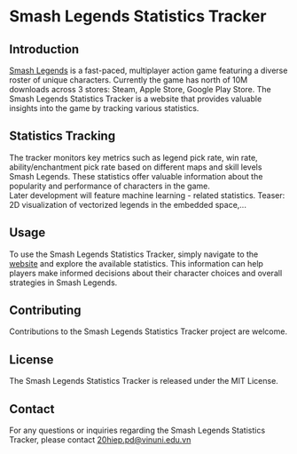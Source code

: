 # Smash Legends Statistics Tracker

## Introduction
[Smash Legends](https://smashlegends.com/) is a fast-paced, multiplayer action game featuring a diverse roster of unique characters. Currently the game has north of 10M downloads across 3 stores: Steam, Apple Store, Google Play Store. The Smash Legends Statistics Tracker is a website that provides valuable insights into the game by tracking various statistics.

## Statistics Tracking
The tracker monitors key metrics such as legend pick rate, win rate, ability/enchantment pick rate based on different maps and skill levels Smash Legends. These statistics offer valuable information about the popularity and performance of characters in the game.  
Later development will feature machine learning - related statistics. Teaser: 2D visualization of vectorized legends in the embedded space,...

## Usage
To use the Smash Legends Statistics Tracker, simply navigate to the [website](https://smash-legends-stats.onrender.com) and explore the available statistics. This information can help players make informed decisions about their character choices and overall strategies in Smash Legends.

## Contributing
Contributions to the Smash Legends Statistics Tracker project are welcome. 

## License
The Smash Legends Statistics Tracker is released under the MIT License.

## Contact
For any questions or inquiries regarding the Smash Legends Statistics Tracker, please contact 20hiep.pd@vinuni.edu.vn
